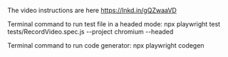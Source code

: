 The video instructions are here https://lnkd.in/gQZwaaVD

Terminal command to run test file in a headed mode:
npx playwright test tests/RecordVideo.spec.js --project chromium --headed

Terminal command to run code generator:
npx playwright codegen 